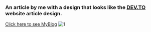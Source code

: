 ### An article by me with a design that looks like the <a href="https://dev.to">DEV.TO</a> website article design.
<a href="https://codepen.io/sbinmakhashen/pen/KKvZxap">Click here to see MyBlog</a>
![1](https://user-images.githubusercontent.com/48455909/141715780-5b2d58ac-f5a0-40c2-b1fd-1f318b64d999.png)

